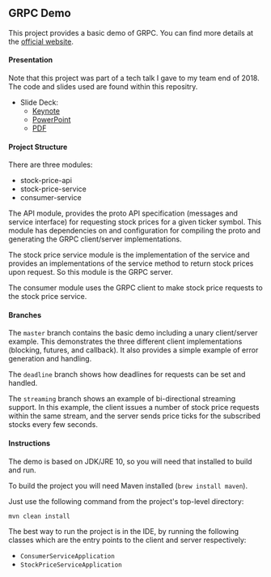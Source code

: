 ## GRPC Demo

This project provides a basic demo of GRPC. You can find more details at the [official website](https://grpc.io). 

#### Presentation

Note that this project was part of a tech talk I gave to my team end of 2018. The code and slides used are found within this repositry.

* Slide Deck:
    * [Keynote](https://github.com/imberda/grpc-demo/blob/master/GRPC_Talk.key)
    * [PowerPoint](https://github.com/imberda/grpc-demo/blob/master/GRPC_Talk.pptx)
    * [PDF](https://github.com/imberda/grpc-demo/blob/master/GRPC_Talk.pptx)

#### Project Structure

There are three modules:

* stock-price-api
* stock-price-service
* consumer-service

The API module, provides the proto API specification (messages and service interface) for requesting stock prices for a given ticker symbol. This module has dependencies on and configuration for compiling the proto and generating the GRPC client/server implementations. 

The stock price service module is the implementation of the service and provides an implementations of the service method to return stock prices upon request. So this module is the GRPC server.

The consumer module uses the GRPC client to make stock price requests to the stock price service.

#### Branches

The `master` branch contains the basic demo including a unary client/server example. This demonstrates the three different client implementations (blocking, futures, and callback). It also provides a simple example of error generation and handling. 

The `deadline` branch shows how deadlines for requests can be set and handled.

The `streaming` branch shows an example of bi-directional streaming support. In this example, the client issues a number of stock price requests within the same stream, and the server sends price ticks for the subscribed stocks every few seconds.

#### Instructions

The demo is based on JDK/JRE 10, so you will need that installed to build and run.

To build the project you will need Maven installed (`brew install maven`).

Just use the following command from the project's top-level directory:
```
mvn clean install
```

The best way to run the project is in the IDE, by running the following classes which are the entry points to the client and server respectively:

* `ConsumerServiceApplication`
* `StockPriceServiceApplication`
